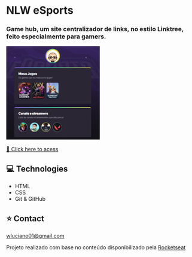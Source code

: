 # NLW eSports
<h3>Game hub, um site centralizador de links, no estilo Linktree, feito especialmente para gamers.</h3>

<a href="https://wictorluciano.github.io/Calculadora-IMC/"><img src="./assets/readme.png" width="250px"></a>

[🔗 Click here to acess](https://wictorluciano.github.io/NLW-eSports/) 

## 💻 Technologies

- HTML
- CSS
- Git & GitHub

## ⭐ Contact

wluciano01@gmail.com

Projeto realizado com base no conteúdo disponibilizado pela 
<a href="https://www.rocketseat.com.br/explorer?utm_source=plataform&utm_medium=top_banner&utm_campaign=offer_nlw9&utm_term=organic&utm_content=conheca-o-explorer" target="_blank">
Rocketseat</a>

